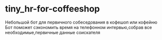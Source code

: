 # tiny_hr-for-coffeeshop
Небольшой бот для первичного собеседования в кофешоп или кофейню
Бот поможет сэкономить время на телефонном интервью,собрав все необходимые,первичные данные соискателя
